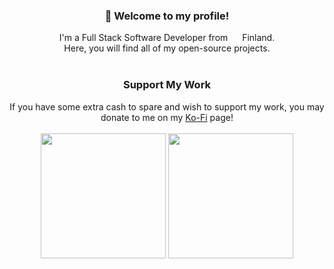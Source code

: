 <div align="center">
  <h3>👋 Welcome to my profile!</h3>
  I'm a Full Stack Software Developer from <img height=10 width=15 src="https://github.com/kEllieGit/kelliegit/assets/53048761/007d9f01-2b9f-406b-a64e-cbd91ae532f1"/> Finland. <br>
   Here, you will find all of my open-source projects.
</div>

<br>

<div align="center">
  <h3>Support My Work</h3>
  If you have some extra cash to spare and wish to support my work, you may donate to me on my 
  <a href="https://ko-fi.com/kelliedev">Ko-Fi</a> page!
</div>

<br>

<div align="center">
  <img height=200 src="https://github-readme-stats.vercel.app/api?username=kelliedev&card_width=320&border_radius=0&theme=transparent" />
  <img height=200 src="https://github-readme-stats.vercel.app/api/top-langs?username=kelliedev&layout=compact&langs_count=10&hide=batchfile,PowerShell,Shell&border_radius=0&theme=transparent" />
</div>
